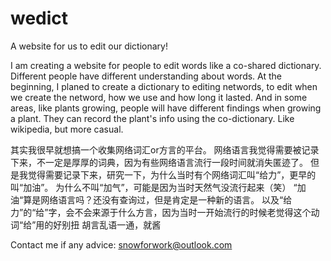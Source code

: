 # wedict
A website for us to edit our dictionary!


I am creating a website for people to edit words like a co-shared dictionary.
Different people have different understanding about words.
At the beginning, I planed to create a dictionary to editing networds, to edit when we create the netword, how we use and how long it lasted.
And in some areas, like plants growing, people will have different findings when growing a plant.
They can record the plant's info using the co-dictionary. Like wikipedia, but more casual.

其实我很早就想搞一个收集网络词汇or方言的平台。
网络语言我觉得需要被记录下来，不一定是厚厚的词典，因为有些网络语言流行一段时间就消失匿迹了。
但是我觉得需要记录下来，研究一下，为什么当时有个网络词汇叫“给力”，更早的叫“加油”。
为什么不叫“加气”，可能是因为当时天然气没流行起来（笑）
“加油“算是网络语言吗？还没有查询过，但是肯定是一种新的语言。
以及“给力”的“给”字，会不会来源于什么方言，因为当时一开始流行的时候老觉得这个动词“给”用的好别扭
胡言乱语一通，就酱

Contact me if any advice: snowforwork@outlook.com
